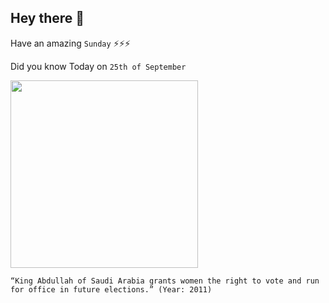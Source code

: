 ## Hey there 👋
Have an amazing `Sunday` ⚡⚡⚡

Did you know Today on `25th of September`
 
 [<img src="https://foreignpolicy.com/wp-content/uploads/2015/12/gettyimages-ksa.jpg?w=800&h=474&quality=90" width="300" />](https://www.nytimes.com/2011/09/26/world/middleeast/women-to-vote-in-saudi-arabia-king-says.html) 
 ```
“King Abdullah of Saudi Arabia grants women the right to vote and run for office in future elections.” (Year: 2011)
```
